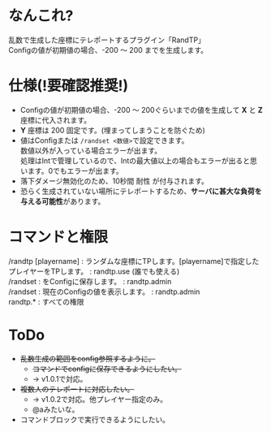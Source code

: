# なんこれ?
乱数で生成した座標にテレポートするプラグイン「RandTP」  
Configの値が初期値の場合、-200 ～ 200 までを生成します。

# 仕様(!要確認推奨!)
* Configの値が初期値の場合、-200 ～ 200ぐらいまでの値を生成して **X** と **Z** 座標に代入されます。
* **Y** 座標は 200 固定です。(埋まってしまうことを防ぐため)
* 値はConfigまたは `/randset <数値>`で設定できます。  
数値以外が入っている場合エラーが出ます。  
処理はIntで管理しているので、Intの最大値以上の場合もエラーが出ると思います。0でもエラーが出ます。
* 落下ダメージ無効化のため、10秒間 耐性 が付与されます。
* 恐らく生成されていない場所にテレポートするため、**サーバに甚大な負荷を与える可能性**があります。

# コマンドと権限
/randtp [playername] : ランダムな座標にTPします。[playername]で指定したプレイヤーをTPします。 : randtp.use (誰でも使える)  
/randset <Int> : <Int>をConfigに保存します。 : randtp.admin  
/randset : 現在のConfigの値を表示します。 : randtp.admin  
randtp.* : すべての権限

# ToDo
* ~~乱数生成の範囲をconfig参照するように。~~
    * ~~コマンドでconfigに保存できるようにしたい。~~
    * → v1.0.1で対応。
* ~~複数人のテレポートに対応したい。~~
    * → v1.0.2で対応。他プレイヤー指定のみ。
    * @aみたいな。
* コマンドブロックで実行できるようにしたい。
